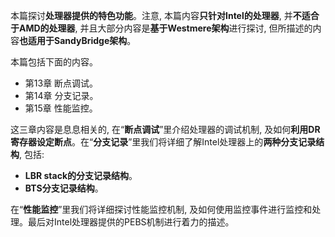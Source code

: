 本篇探讨**处理器提供的特色功能**。注意, 本篇内容**只针对Intel的处理器**, 并**不适合于AMD的处理器**, 并且大部分内容是**基于Westmere架构**进行探讨, 但所描述的内容**也适用于SandyBridge架构**。

本篇包括下面的内容。

- 第13章 断点调试。
- 第14章 分支记录。
- 第15章 性能监控。

这三章内容是息息相关的, 在“**断点调试**”里介绍处理器的调试机制, 及如何**利用DR寄存器设定断点**。在“**分支记录**”里我们将详细了解Intel处理器上的**两种分支记录结构**, 包括: 

- **LBR stack的分支记录结构**。
- **BTS分支记录结构**。

在“**性能监控**”里我们将详细探讨性能监控机制, 及如何使用监控事件进行监控和处理。最后对Intel处理器提供的PEBS机制进行着力的描述。